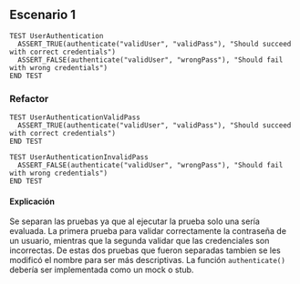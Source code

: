 ## Escenario 1

```
TEST UserAuthentication
  ASSERT_TRUE(authenticate("validUser", "validPass"), "Should succeed with correct credentials")
  ASSERT_FALSE(authenticate("validUser", "wrongPass"), "Should fail with wrong credentials")
END TEST
```

### Refactor

```
TEST UserAuthenticationValidPass
  ASSERT_TRUE(authenticate("validUser", "validPass"), "Should succeed with correct credentials")
END TEST

TEST UserAuthenticationInvalidPass
  ASSERT_FALSE(authenticate("validUser", "wrongPass"), "Should fail with wrong credentials")
END TEST
```

#### Explicación

Se separan las pruebas ya que al ejecutar la prueba solo una sería evaluada. La primera prueba para validar correctamente la contraseña de un usuario, mientras que la segunda validar que las credenciales son incorrectas. De estas dos pruebas que fueron separadas tambien se les modificó el nombre para ser más descriptivas. La función `authenticate()` debería ser implementada como un mock o stub.

